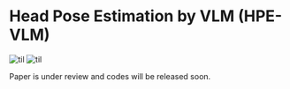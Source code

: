 # Head Pose Estimation by VLM (HPE-VLM)

![til](./lusi.gif)
![til](./dance.gif)


Paper is under review and codes will be released soon.
